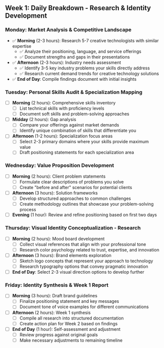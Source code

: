## Week 1: Daily Breakdown - Research & Identity Development

### Monday: Market Analysis & Competitive Landscape
- ✅ **Morning** (2-3 hours): Research 5-7 creative technologists with similar expertise
    - ✅ Analyze their positioning, language, and service offerings
    - ✅ Document strengths and gaps in their presentations
- ✅ **Afternoon** (2-3 hours): Industry needs assessment
    - ✅ Identify 3-5 key industry problems your skills directly address
    - ✅ Research current demand trends for creative technology solutions
- ✅ **End of Day**: Compile findings document with initial insights

### Tuesday: Personal Skills Audit & Specialization Mapping
- [ ] **Morning** (2 hours): Comprehensive skills inventory
    - [ ] List technical skills with proficiency levels
    - [ ] Document soft skills and problem-solving approaches
- [ ] **Midday** (2 hours): Gap analysis
    - [ ] Compare your offerings against market demands
    - [ ] Identify unique combination of skills that differentiate you
- [ ] **Afternoon** (1-2 hours): Specialization focus areas
    - [ ] Select 2-3 primary domains where your skills provide maximum value
    - [ ] Draft positioning statements for each specialization area

### Wednesday: Value Proposition Development
- [ ] **Morning** (2 hours): Client problem statements
    - [ ] Formulate clear descriptions of problems you solve
    - [ ] Create "before and after" scenarios for potential clients
- [ ] **Afternoon** (3 hours): Solution frameworks
    - [ ] Develop structured approaches to common challenges
    - [ ] Create methodology outlines that showcase your problem-solving process
- [ ] **Evening** (1 hour): Review and refine positioning based on first two days

### Thursday: Visual Identity Conceptualization - Research
- [ ] **Morning** (2 hours): Mood board development
    - [ ] Collect visual references that align with your professional tone
    - [ ] Research color psychology related to trust, expertise, and innovation
- [ ] **Afternoon** (3 hours): Brand elements exploration
    - [ ] Sketch logo concepts that represent your approach to technology
    - [ ] Research typography options that convey pragmatic innovation
- [ ] **End of Day**: Select 2-3 visual direction options to develop further

### Friday: Identity Synthesis & Week 1 Report
- [ ] **Morning** (3 hours): Draft brand guidelines
    - [ ] Finalize positioning statement and key messages
    - [ ] Document tone of voice examples for different communications
- [ ] **Afternoon** (2 hours): Week 1 synthesis
    - [ ] Compile all research into structured documentation
    - [ ] Create action plan for Week 2 based on findings
- [ ] **End of Day** (1 hour): Self-assessment and adjustment
    - [ ] Review progress against original goals
    - [ ] Make necessary adjustments to remaining timeline
